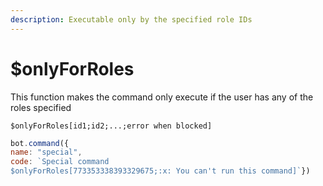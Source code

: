 ```yaml
---
description: Executable only by the specified role IDs
---
```


# $onlyForRoles

This function makes the command only execute if the user has any of the roles specified

```
$onlyForRoles[id1;id2;...;error when blocked]
```

```javascript
bot.command({
name: "special",
code: `Special command
$onlyForRoles[773353338393329675;:x: You can't run this command]`})
```
